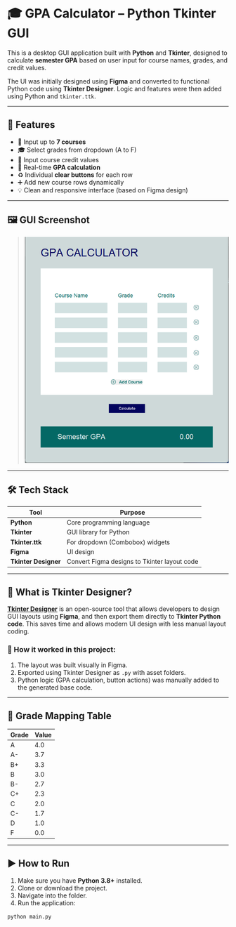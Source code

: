 # 🎓 GPA Calculator – Python Tkinter GUI

This is a desktop GUI application built with **Python** and **Tkinter**, designed to calculate **semester GPA** based on user input for course names, grades, and credit values.

The UI was initially designed using **Figma** and converted to functional Python code using **Tkinter Designer**. Logic and features were then added using Python and `tkinter.ttk`.

---

## 🚀 Features

- 🎯 Input up to **7 courses**
- 🎓 Select grades from dropdown (A to F)
- 🔢 Input course credit values
- 📐 Real-time **GPA calculation**
- ♻️ Individual **clear buttons** for each row
- ➕ Add new course rows dynamically
- 💡 Clean and responsive interface (based on Figma design)

---

## 🖼️ GUI Screenshot

> ![screenshot](assets/frame0/image_2.png)

---

## 🛠️ Tech Stack

| Tool | Purpose |
|------|---------|
| **Python** | Core programming language |
| **Tkinter** | GUI library for Python |
| **Tkinter.ttk** | For dropdown (Combobox) widgets |
| **Figma** | UI design |
| **Tkinter Designer** | Convert Figma designs to Tkinter layout code |

---

## 🧩 What is Tkinter Designer?

**[Tkinter Designer](https://github.com/ParthJadhav/Tkinter-Designer)** is an open-source tool that allows developers to design GUI layouts using **Figma**, and then export them directly to **Tkinter Python code**. This saves time and allows modern UI design with less manual layout coding.

### 🧪 How it worked in this project:
1. The layout was built visually in Figma.
2. Exported using Tkinter Designer as `.py` with asset folders.
3. Python logic (GPA calculation, button actions) was manually added to the generated base code.



---

## 🧮 Grade Mapping Table

| Grade | Value |
|-------|-------|
| A     | 4.0   |
| A-    | 3.7   |
| B+    | 3.3   |
| B     | 3.0   |
| B-    | 2.7   |
| C+    | 2.3   |
| C     | 2.0   |
| C-    | 1.7   |
| D     | 1.0   |
| F     | 0.0   |

---

## ▶️ How to Run

1. Make sure you have **Python 3.8+** installed.
2. Clone or download the project.
3. Navigate into the folder.
4. Run the application:

```bash
python main.py
